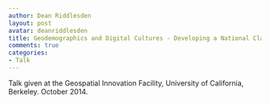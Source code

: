 ```yaml
---
author: Dean Riddlesden
layout: post
avatar: deanriddlesden
title: Geodemographics and Digital Cultures - Developing a National Classification of Internet use and Engagement
comments: true
categories:
- Talk
---
```


<script async class="speakerdeck-embed" data-id="aa9212504c83013292652a533d39c347" data-ratio="1.33333333333333" src="//speakerdeck.com/assets/embed.js"></script>

Talk given at the Geospatial Innovation Facility, University of California, Berkeley. October 2014.